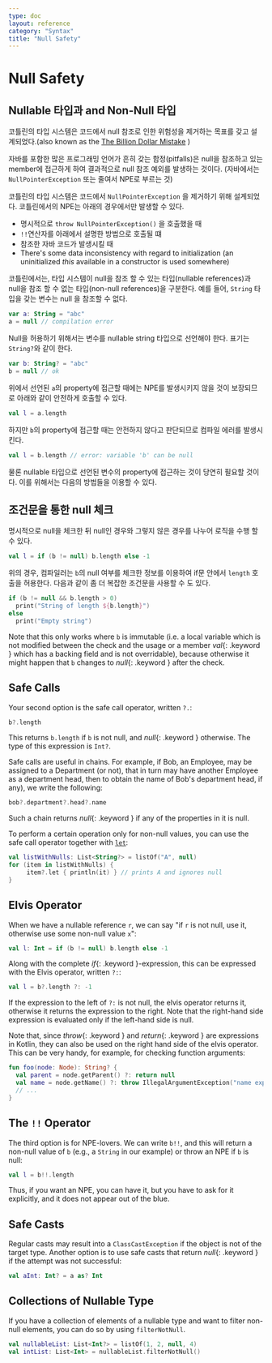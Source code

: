 ```yaml
---
type: doc
layout: reference
category: "Syntax"
title: "Null Safety"
---
```


# Null Safety

## Nullable 타입과 and Non-Null 타입

코틀린의 타입 시스템은 코드에서 null 참조로 인한 위험성을 제거하는 목표를 갖고 설계되었다.(also known as the [The Billion Dollar Mistake](http://en.wikipedia.org/wiki/Tony_Hoare#Apologies_and_retractions) )

자바를 포함한 많은 프로그래밍 언어가 흔히 갖는 함정(pitfalls)은 null을 참조하고 있는 member에 접근하게 하여 결과적으로 null 참조 예외를 발생하는 것이다. (자바에서는 `NullPointerException` 또는 줄여서 NPE로 부르는 것)

코틀린의 타입 시스템은 코드에서 `NullPointerException` 을 제거하기 위해 설계되었다. 코틀린에서의 NPE는 아래의 경우에서만 발생할 수 있다.
* 명시적으로 `throw NullPointerException()` 을 호출했을 때
* `!!`연산자를 아래에서 설명한 방법으로 호출될 떄
* 참조한 자바 코드가 발생시킬 때
* There's some data inconsistency with regard to initialization (an uninitialized *this* available in a constructor is used somewhere)

코틀린에서는, 타입 시스템이 null을 참조 할 수 있는 타입(nullable references)과 null을 참조 할 수 없는 타입(non-null references)을 구분한다. 예를 들어, `String` 타입을 갖는 변수는 null 을 참조할 수 없다.

``` kotlin
var a: String = "abc"
a = null // compilation error
```

Null을 허용하기 위해서는 변수를 nullable string 타입으로 선언해야 한다. 표기는 `String?`와 같이 한다.

``` kotlin
var b: String? = "abc"
b = null // ok
```

위에서 선언된 `a`의 property에 접근할 때에는 NPE를 발생시키지 않을 것이 보장되므로 아래와 같이 안전하게 호출할 수 있다.

``` kotlin
val l = a.length
```
하지만 `b`의 property에 접근할 때는 안전하지 않다고 판단되므로 컴파일 에러를 발생시킨다.

``` kotlin
val l = b.length // error: variable 'b' can be null
```

물론 nullable 타입으로 선언된 변수의 property에 접근하는 것이 당연히 필요할 것이다. 이를 위해서는 다음의 방법들을 이용할 수 있다.

## 조건문을 통한 null 체크
명시적으로 null을 체크한 뒤 null인 경우와 그렇지 않은 경우를 나누어 로직을 수행 할 수 있다.

``` kotlin
val l = if (b != null) b.length else -1
```
위의 경우, 컴파일러는 `b`의 null 여부를 체크한 정보를 이용하여 if문 안에서 `length` 호출을 허용한다. 
다음과 같이 좀 더 복잡한 조건문을 사용할 수 도 있다.

``` kotlin
if (b != null && b.length > 0)
  print("String of length ${b.length}")
else
  print("Empty string")
```

Note that this only works where `b` is immutable (i.e. a local variable which is not modified between the check and the
usage or a member *val*{: .keyword } which has a backing field and is not overridable), because otherwise it might
happen that `b` changes to *null*{: .keyword } after the check.

## Safe Calls

Your second option is the safe call operator, written `?.`:

``` kotlin
b?.length
```
This returns `b.length` if `b` is not null, and *null*{: .keyword } otherwise. The type of this expression is `Int?`.

Safe calls are useful in chains. For example, if Bob, an Employee, may be assigned to a Department (or not),
that in turn may have another Employee as a department head, then to obtain the name of Bob's department head, if any), we write the following:

``` kotlin
bob?.department?.head?.name
```

Such a chain returns *null*{: .keyword } if any of the properties in it is null.

To perform a certain operation only for non-null values, you can use the safe call operator together with [`let`](/api/latest/jvm/stdlib/kotlin/let.html):

``` kotlin
val listWithNulls: List<String?> = listOf("A", null)
for (item in listWithNulls) {
     item?.let { println(it) } // prints A and ignores null
}
```

## Elvis Operator

When we have a nullable reference `r`, we can say "if `r` is not null, use it, otherwise use some non-null value `x`":

``` kotlin
val l: Int = if (b != null) b.length else -1
```

Along with the complete *if*{: .keyword }-expression, this can be expressed with the Elvis operator, written `?:`:

``` kotlin
val l = b?.length ?: -1
```

If the expression to the left of `?:` is not null, the elvis operator returns it, otherwise it returns the expression to the right.
Note that the right-hand side expression is evaluated only if the left-hand side is null.

Note that, since *throw*{: .keyword } and *return*{: .keyword } are expressions in Kotlin, they can also be used on
the right hand side of the elvis operator. This can be very handy, for example, for checking function arguments:

``` kotlin
fun foo(node: Node): String? {
  val parent = node.getParent() ?: return null
  val name = node.getName() ?: throw IllegalArgumentException("name expected")
  // ...
}
```

## The `!!` Operator

The third option is for NPE-lovers. We can write `b!!`, and this will return a non-null value of `b`
(e.g., a `String` in our example) or throw an NPE if `b` is null:

``` kotlin
val l = b!!.length
```

Thus, if you want an NPE, you can have it, but you have to ask for it explicitly, and it does not appear out of the blue.

## Safe Casts

Regular casts may result into a `ClassCastException` if the object is not of the target type.
Another option is to use safe casts that return *null*{: .keyword } if the attempt was not successful:

``` kotlin
val aInt: Int? = a as? Int
```

## Collections of Nullable Type

If you have a collection of elements of a nullable type and want to filter non-null elements, you can do so by using `filterNotNull`.

``` kotlin
val nullableList: List<Int?> = listOf(1, 2, null, 4)
val intList: List<Int> = nullableList.filterNotNull()
```
